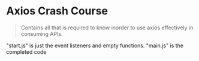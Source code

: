 # Axios Crash Course

> Contains all that is required to know inorder to use axios effectively in consuming APIs.

"start.js" is just the event listeners and empty functions. "main.js" is the completed code
